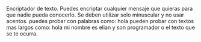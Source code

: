 Encriptador de texto.
Puedes encriptar cualquier mensaje que quieras para que nadie pueda conocerlo.
Se deben utilizar solo minuscular y no usar acentos. 
puedes probar con palabras como: hola
pueden probar con textos mas largos como: hola mi nombre es elian y son programador 
o el texto que se te ocurra.
